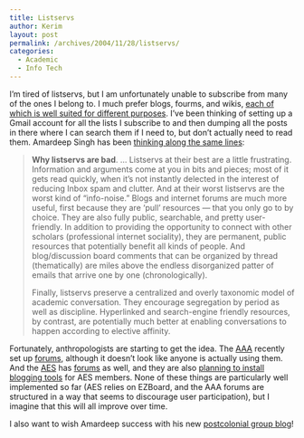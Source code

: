 ```yaml
---
title: Listservs
author: Kerim
layout: post
permalink: /archives/2004/11/28/listservs/
categories:
  - Academic
  - Info Tech
---
```

I&#8217;m tired of listservs, but I am unfortunately unable to subscribe from many of the ones I belong to. I much prefer blogs, fourms, and wikis, <a href="http://wiki.oxus.net/Choosing_The_Right_CMS" onclick="_gaq.push(['_trackEvent', 'outbound-article', 'http://wiki.oxus.net/Choosing_The_Right_CMS', 'each of which is well suited for different purposes']);" >each of which is well suited for different purposes</a>. I&#8217;ve been thinking of setting up a Gmail account for all the lists I subscribe to and then dumping all the posts in there where I can search them if I need to, but don&#8217;t actually need to read them. Amardeep Singh has been <a href="http://www.lehigh.edu/~amsp/2004/11/spoons-collective-shutting-down-group.html" onclick="_gaq.push(['_trackEvent', 'outbound-article', 'http://www.lehigh.edu/~amsp/2004/11/spoons-collective-shutting-down-group.html', 'thinking along the same lines']);" >thinking along the same lines</a>:

> **Why listservs are bad**. &#8230; Listservs at their best are a little frustrating. Information and arguments come at you in bits and pieces; most of it gets read quickly, when it&#8217;s not instantly delected in the interest of reducing Inbox spam and clutter. And at their worst listservs are the worst kind of &#8220;info-noise.&#8221; Blogs and internet forums are much more useful, first because they are &#8216;pull&#8217; resources &#8212; that you only go to by choice. They are also fully public, searchable, and pretty user-friendly. In addition to providing the opportunity to connect with other scholars (professional internet sociality), they are permanent, public resources that potentially benefit all kinds of people. And blog/discussion board comments that can be organized by thread (thematically) are miles above the endless disorganized patter of emails that arrive one by one (chronologically).
> 
> Finally, listservs preserve a centralized and overly taxonomic model of academic conversation. They encourage segregation by period as well as discipline. Hyperlinked and search-engine friendly resources, by contrast, are potentially much better at enabling conversations to happen according to elective affinity.

Fortunately, anthropologists are starting to get the idea. The <a href="http://www.aaanet.org/" onclick="_gaq.push(['_trackEvent', 'outbound-article', 'http://www.aaanet.org/', 'AAA']);" >AAA</a> recently set up <a href="http://www.anthrocommons.org/" onclick="_gaq.push(['_trackEvent', 'outbound-article', 'http://www.anthrocommons.org/', 'forums']);" >forums</a>, although it doesn&#8217;t look like anyone is actually using them. And the <a href="http://www.aesonline.org/" onclick="_gaq.push(['_trackEvent', 'outbound-article', 'http://www.aesonline.org/', 'AES']);" >AES</a> has <a href="http://www.music.columbia.edu/%7Ececenter/AES/forums.html" onclick="_gaq.push(['_trackEvent', 'outbound-article', 'http://www.music.columbia.edu/%7Ececenter/AES/forums.html', 'forums']);" >forums</a> as well, and they are also <a href="http://www.music.columbia.edu/%7Ececenter/AES/website.html" onclick="_gaq.push(['_trackEvent', 'outbound-article', 'http://www.music.columbia.edu/%7Ececenter/AES/website.html', 'planning to install blogging tools']);" >planning to install blogging tools</a> for AES members. None of these things are particularly well implemented so far (AES relies on EZBoard, and the AAA forums are structured in a way that seems to discourage user participation), but I imagine that this will all improve over time.

I also want to wish Amardeep success with his new <a href="http://www.postcolonial.blogspot.com/" onclick="_gaq.push(['_trackEvent', 'outbound-article', 'http://www.postcolonial.blogspot.com/', 'postcolonial group blog']);" >postcolonial group blog</a>!

